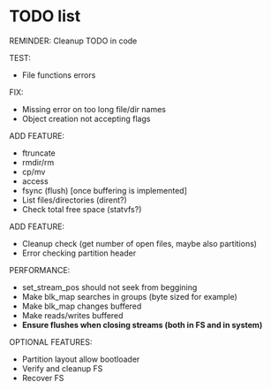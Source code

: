 # TODO list

REMINDER: Cleanup TODO in code

TEST:

* File functions errors

FIX:

* Missing error on too long file/dir names
* Object creation not accepting flags

ADD FEATURE:

* ftruncate
* rmdir/rm
* cp/mv
* access
* fsync (flush) \[once buffering is implemented\]
* List files/directories (dirent?)
* Check total free space (statvfs?)

ADD FEATURE:

* Cleanup check (get number of open files, maybe also partitions)
* Error checking partition header

PERFORMANCE:

* set_stream_pos should not seek from beggining
* Make blk_map searches in groups (byte sized for example)
* Make blk_map changes buffered
* Make reads/writes buffered
* **Ensure flushes when closing streams (both in FS and in system)**

OPTIONAL FEATURES:

* Partition layout allow bootloader
* Verify and cleanup FS
* Recover FS
